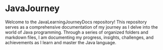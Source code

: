 # JavaJourney
Welcome to the JavaLearningJourneyDocs repository! This repository serves as a comprehensive documentation of my journey as I delve into the world of Java programming. Through a series of organized folders and markdown files, I am documenting my progress, insights, challenges, and achievements as I learn and master the Java language.

<!---Key Features:

Learning Path: The repository is structured to reflect my learning path. Each major concept or topic is represented by a dedicated folder. This allows for easy navigation and helps fellow learners understand the progression.

In-Depth Notes: Within each topic folder, you'll find detailed markdown files containing notes I've taken while studying. These notes cover fundamental concepts, syntax explanations, code examples, and best practices.

Code Snippets: Learning programming is all about hands-on experience. I've included a directory specifically for code snippets. These snippets range from basic "Hello World" programs to more complex exercises showcasing different Java features.

Projects: As my understanding of Java grows, I'm embarking on various projects to apply what I've learned. The repository showcases these projects along with explanations of their implementation, highlighting the practical use of Java in real-world scenarios.

Challenges and Solutions: Programming isn't without its challenges. I document the roadblocks I've encountered and how I've overcome them. This provides insights into problem-solving and debugging techniques.

External Resources: Alongside my personal notes, I also curate a list of high-quality external resources such as online tutorials, articles, and videos that have greatly contributed to my learning journey. This makes the repository a valuable starting point for others interested in learning Java.->
